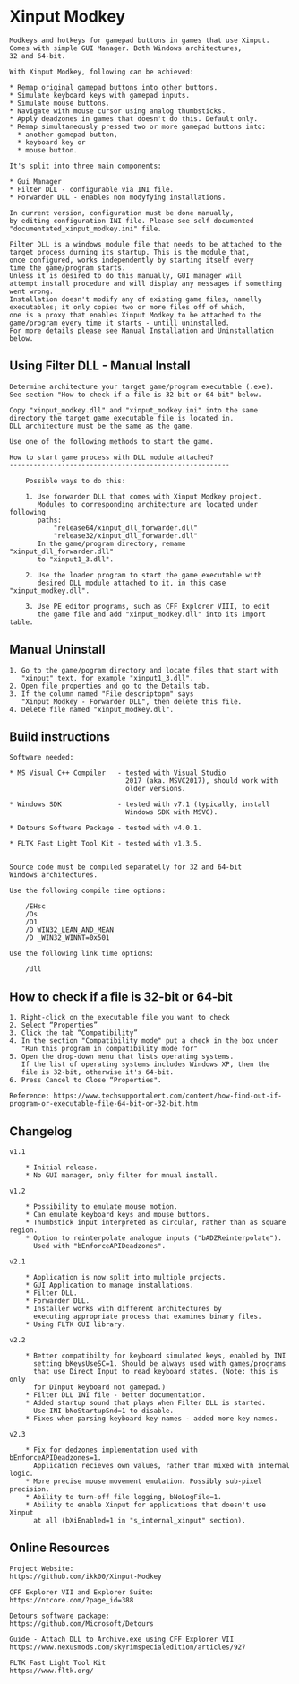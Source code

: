 
Xinput Modkey
==========================

	Modkeys and hotkeys for gamepad buttons in games that use Xinput.
	Comes with simple GUI Manager. Both Windows architectures,
	32 and 64-bit.

	With Xinput Modkey, following can be achieved:

	* Remap original gamepad buttons into other buttons.
	* Simulate keyboard keys with gamepad inputs.
	* Simulate mouse buttons.
	* Navigate with mouse cursor using analog thumbsticks.
	* Apply deadzones in games that doesn't do this. Default only.
	* Remap simultaneously pressed two or more gamepad buttons into:
	  * another gamepad button,
	  * keyboard key or
	  * mouse button.

	It's split into three main components:

	* Gui Manager
	* Filter DLL - configurable via INI file.
	* Forwarder DLL - enables non modyfying installations.

	In current version, configuration must be done manually,
	by editing configuration INI file. Please see self documented
	"documentated_xinput_modkey.ini" file.

	Filter DLL is a windows module file that needs to be attached to the
	target process durning its startup. This is the module that,
	once configured, works independently by starting itself every
	time the game/program starts.
	Unless it is desired to do this manually, GUI manager will
	attempt install procedure and will display any messages if something went wrong.
	Installation doesn't modify any of existing game files, namelly
	executables; it only copies two or more files off of which,
	one is a proxy that enables Xinput Modkey to be attached to the
	game/program every time it starts - untill uninstalled.
	For more details please see Manual Installation and Uninstallation below.



Using Filter DLL - Manual Install
--------------------------------------------------

	Determine architecture your target game/program executable (.exe).
	See section "How to check if a file is 32-bit or 64-bit" below.

	Copy "xinput_modkey.dll" and "xinput_modkey.ini" into the same
	directory the target game executable file is located in.
	DLL architecture must be the same as the game.

	Use one of the following methods to start the game.

	How to start game process with DLL module attached?
	-------------------------------------------------------

		Possible ways to do this:

		1. Use forwarder DLL that comes with Xinput Modkey project.
		   Modules to corresponding architecture are located under following
		   paths:
		       "release64/xinput_dll_forwarder.dll"
		       "release32/xinput_dll_forwarder.dll"
		   In the game/program directory, remame "xinput_dll_forwarder.dll"
		   to "xinput1_3.dll".

		2. Use the loader program to start the game executable with
		   desired DLL module attached to it, in this case "xinput_modkey.dll".

		3. Use PE editor programs, such as CFF Explorer VIII, to edit
		   the game file and add "xinput_modkey.dll" into its import table.



Manual Uninstall
----------------------------

	1. Go to the game/pogram directory and locate files that start with
	   "xinput" text, for example "xinput1_3.dll".
	2. Open file properties and go to the Details tab.
	3. If the column named "File descriptopm" says
	   "Xinput Modkey - Forwarder DLL", then delete this file.
	4. Delete file named "xinput_modkey.dll".




Build instructions
--------------------------

	Software needed:

	* MS Visual C++ Compiler   - tested with Visual Studio
	                             2017 (aka. MSVC2017), should work with
	                             older versions.

	* Windows SDK              - tested with v7.1 (typically, install
	                             Windows SDK with MSVC).

	* Detours Software Package - tested with v4.0.1.

	* FLTK Fast Light Tool Kit - tested with v1.3.5.


	Source code must be compiled separatelly for 32 and 64-bit
	Windows architectures.

	Use the following compile time options:

		/EHsc
		/Os
		/O1
		/D WIN32_LEAN_AND_MEAN
		/D _WIN32_WINNT=0x501

	Use the following link time options:

		/dll


How to check if a file is 32-bit or 64-bit
---------------------------------------------

	1. Right-click on the executable file you want to check
	2. Select “Properties”
	3. Click the tab “Compatibility”
	4. In the section "Compatibility mode" put a check in the box under
	   "Run this program in compatibility mode for"
	5. Open the drop-down menu that lists operating systems.
	   If the list of operating systems includes Windows XP, then the
	   file is 32-bit, otherwise it's 64-bit.
	6. Press Cancel to Close “Properties".

	Reference: https://www.techsupportalert.com/content/how-find-out-if-program-or-executable-file-64-bit-or-32-bit.htm



Changelog
----------------------

	v1.1

		* Initial release.
		* No GUI manager, only filter for mnual install.

	v1.2

		* Possibility to emulate mouse motion.
		* Can emulate keyboard keys and mouse buttons.
		* Thumbstick input interpreted as circular, rather than as square region.
		* Option to reinterpolate analogue inputs ("bADZReinterpolate").
		  Used with "bEnforceAPIDeadzones".

	v2.1

		* Application is now split into multiple projects.
		* GUI Application to manage installations.
		* Filter DLL.
		* Forwarder DLL.
		* Installer works with different architectures by
		  executing appropriate process that examines binary files.
		* Using FLTK GUI library.

	v2.2

		* Better compatibilty for keyboard simulated keys, enabled by INI
		  setting bKeysUseSC=1. Should be always used with games/programs
		  that use Direct Input to read keyboard states. (Note: this is only
		  for DInput keyboard not gamepad.)
		* Filter DLL INI file - better documentation.
		* Added startup sound that plays when Filter DLL is started.
		  Use INI bNoStartupSnd=1 to disable.
		* Fixes when parsing keyboard key names - added more key names.

	v2.3

		* Fix for dedzones implementation used with bEnforceAPIDeadzones=1.
		  Application recieves own values, rather than mixed with internal logic.
		* More precise mouse movement emulation. Possibly sub-pixel precision.
		* Ability to turn-off file logging, bNoLogFile=1.
		* Ability to enable Xinput for applications that doesn't use Xinput
		  at all (bXiEnabled=1 in "s_internal_xinput" section).



Online Resources
----------------------

	Project Website:
	https://github.com/ikk00/Xinput-Modkey

	CFF Explorer VII and Explorer Suite:
	https://ntcore.com/?page_id=388

	Detours software package:
	https://github.com/Microsoft/Detours

	Guide - Attach DLL to Archive.exe using CFF Explorer VII
	https://www.nexusmods.com/skyrimspecialedition/articles/927

	FLTK Fast Light Tool Kit
	https://www.fltk.org/

